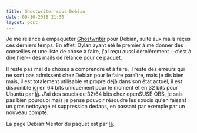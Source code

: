 ```yaml
---
title: Ghostwriter sous Debian
date: 09-10-2018 21:30 
layout: post
---
```


Je me relance à empaqueter [Ghostwriter](https://github.com/wereturtle/ghostwriter) pour Debian, suite aux mails reçus ces derniers temps. En effet, Dylan ayant été le premier à me donner des conseilles et une liste de chose à faire, j'ai reçu aussi dernièrement --c'est à dire hier-- des mails de relance pour ce paquet.

Il reste pas mal de choses à comprendre et à faire, il reste des erreurs qui ne sont pas admissent chez Debian pour le faire paraître, mais je dis bien mais, il est totalement utilisable et propre déjà dans son état actuel, il est disponible [ici](https://download.opensuse.org/repositories/home:/seb95passionlinux/Debian_9.0/) en 64 bits uniquement pour le moment et en 32 bits pour Ubuntu par [là](https://download.opensuse.org/repositories/home:/seb95passionlinux/xUbuntu_18.04/). J'ai des soucis de 32/64 bits chez openSUSE OBS, je sais pas bien pourquoi mais je pense pouvoir résoudre les soucis qu'en faisant un gros nettoyage et suppression dedans, en passant par exemple par un nouveau compte.

La page Debian:Mentor du paquet est par [là](https://mentors.debian.net/package/ghostwriter).

